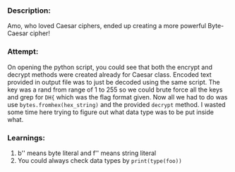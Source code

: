 ### Description:
Amo, who loved Caesar ciphers, ended up creating a more powerful Byte-Caesar cipher!


### Attempt:

On opening the python script, you could see that both the encrypt and decrypt methods were created already for Caesar class. Encoded text provided in output file was to just be decoded using the same script. The key was a rand from range of 1 to 255 so we could brute force all the keys and grep for `DH{` which was the flag format given. 
Now all we had to do was use `bytes.fromhex(hex_string)` and the provided `decrypt` method. 
I wasted some time here trying to figure out what data type was to be put inside what.


### Learnings:
1) b'' means byte literal and f'' means string literal
2) You could always check data types by `print(type(foo))`

